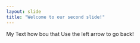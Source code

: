 ```yaml
---
layout: slide
title: "Welcome to our second slide!"
---
```

My Text how bou that
Use the left arrow to go back!
